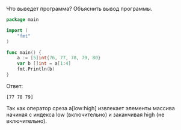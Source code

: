 Что выведет программа? Объяснить вывод программы.

```go
package main

import (
    "fmt"
)

func main() {
    a := [5]int{76, 77, 78, 79, 80}
    var b []int = a[1:4]
    fmt.Println(b)
}
```

Ответ:
```
[77 78 79]

```
Так как оператор среза a[low:high] извлекает элементы массива начиная с индекса low (включительно)
и заканчивая high (не включительно).
